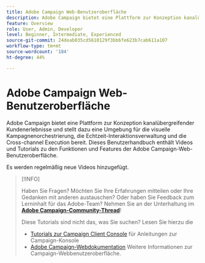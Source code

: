 ```yaml
---
title: Adobe Campaign Web-Benutzeroberfläche
description: Adobe Campaign bietet eine Plattform zur Konzeption kanalübergreifender Kundenerlebnisse und stellt dazu eine Umgebung für die visuelle Kampagnenorchestrierung, die Echtzeit-Interaktionsverwaltung und die Cross-channel Execution bereit. Dieses Benutzerhandbuch enthält Videos und Tutorials zu den Funktionen und Funktionen der Adobe Campaign-Webbenutzeroberfläche.
feature: Overview
role: User, Admin, Developer
level: Beginner, Intermediate, Experienced
source-git-commit: 24deab035cd5610129f3bb6fe623b7cab611a107
workflow-type: tm+mt
source-wordcount: '184'
ht-degree: 44%

---
```


# Adobe Campaign Web-Benutzeroberfläche

Adobe Campaign bietet eine Plattform zur Konzeption kanalübergreifender Kundenerlebnisse und stellt dazu eine Umgebung für die visuelle Kampagnenorchestrierung, die Echtzeit-Interaktionsverwaltung und die Cross-channel Execution bereit. Dieses Benutzerhandbuch enthält Videos und Tutorials zu den Funktionen und Features der Adobe Campaign-Web-Benutzeroberfläche.

Es werden regelmäßig neue Videos hinzugefügt.

>[!INFO]
> 
> Haben Sie Fragen? Möchten Sie Ihre Erfahrungen mitteilen oder Ihre Gedanken mit anderen austauschen? Oder haben Sie Feedback zum Lerninhalt für das Adobe-Team? Nehmen Sie an der Unterhaltung im **[Adobe Campaign-Community-Thread](https://experienceleaguecommunities.adobe.com:443/t5/adobe-campaign-classic/join-the-discussion-on-adobe-campaign-learning/td-p/419096)**!
>
>
> Diese Tutorials sind nicht das, was Sie suchen?
> Lesen Sie hierzu die
> 
> * [Tutorials zur Campaign Client Console](https://experienceleague.adobe.com/docs/campaign-learn/tutorials/overview.html?lang=de) für Anleitungen zur Campaign-Konsole
> * [Adobe Campaign-Webdokumentation](https://experienceleague.adobe.com/docs/campaign-web/v8/campaign-web-home.html?lang=de) Weitere Informationen zur Campaign-Webbenutzeroberfläche.

